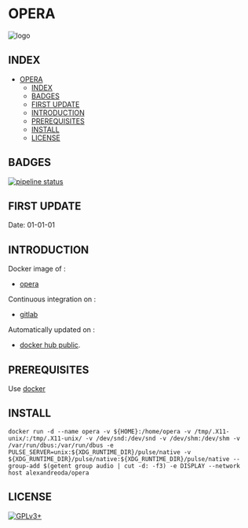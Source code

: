 # OPERA

![logo](https://assets.gitlab-static.net/uploads/-/system/project/avatar/12904471/opera_logo.jpg)

## INDEX

- [OPERA](#opera)
  - [INDEX](#index)
  - [BADGES](#badges)
  - [FIRST UPDATE](#first-update)
  - [INTRODUCTION](#introduction)
  - [PREREQUISITES](#prerequisites)
  - [INSTALL](#install)
  - [LICENSE](#license)

## BADGES

[![pipeline status](https://gitlab.com/oda-alexandre/opera/badges/master/pipeline.svg)](https://gitlab.com/oda-alexandre/opera/commits/master)

## FIRST UPDATE

Date: 01-01-01

## INTRODUCTION

Docker image of :

- [opera](https://www.opera.com/fr)

Continuous integration on :

- [gitlab](https://gitlab.com/oda-alexandre/android-studio/pipelines)

Automatically updated on :

- [docker hub public](https://hub.docker.com/r/alexandreoda/opera/).

## PREREQUISITES

Use [docker](https://www.docker.com)

## INSTALL

```docker run -d --name opera -v ${HOME}:/home/opera -v /tmp/.X11-unix/:/tmp/.X11-unix/ -v /dev/snd:/dev/snd -v /dev/shm:/dev/shm -v /var/run/dbus:/var/run/dbus -e PULSE_SERVER=unix:${XDG_RUNTIME_DIR}/pulse/native -v ${XDG_RUNTIME_DIR}/pulse/native:${XDG_RUNTIME_DIR}/pulse/native --group-add $(getent group audio | cut -d: -f3) -e DISPLAY --network host alexandreoda/opera```

## LICENSE

[![GPLv3+](http://gplv3.fsf.org/gplv3-127x51.png)](https://gitlab.com/oda-alexandre/opera/blob/master/LICENSE)
